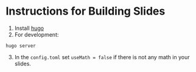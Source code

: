 # Instructions for Building Slides

1. Install [hugo](https://gohugo.io/getting-started/installing/)
2. For development:
```
hugo server
```
3. In the `config.toml` set `useMath = false` if there is not any math in your
slides.
